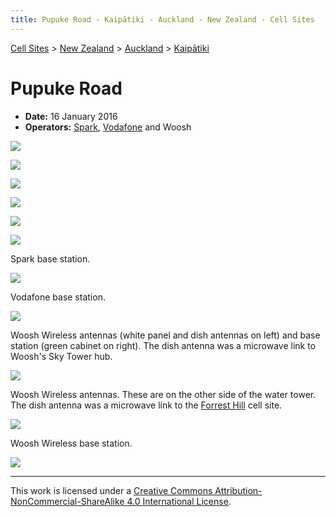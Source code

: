 ```yaml
---
title: Pupuke Road - Kaipātiki - Auckland - New Zealand - Cell Sites
---
```


[Cell Sites](../../../) > [New Zealand](../../) > [Auckland](../) > [Kaipātiki](./)

# Pupuke Road

* **Date:** 16 January 2016
* **Operators:** [Spark], [Vodafone] and Woosh

![](https://f001.backblazeb2.com/file/CellSites/NZ/AUK/Kaip%C4%81tiki/20160116-162737.jpg)

![](https://f001.backblazeb2.com/file/CellSites/NZ/AUK/Kaip%C4%81tiki/20160116-163618.jpg)

![](https://f001.backblazeb2.com/file/CellSites/NZ/AUK/Kaip%C4%81tiki/20160116-164344.jpg)

![](https://f001.backblazeb2.com/file/CellSites/NZ/AUK/Kaip%C4%81tiki/20160116-164421.jpg)

![](https://f001.backblazeb2.com/file/CellSites/NZ/AUK/Kaip%C4%81tiki/20160116-164602.jpg)

![](https://f001.backblazeb2.com/file/CellSites/NZ/AUK/Kaip%C4%81tiki/20160116-164629.jpg)

Spark base station.

![](https://f001.backblazeb2.com/file/CellSites/NZ/AUK/Kaip%C4%81tiki/20160116-163404.jpg)

Vodafone base station.

![](https://f001.backblazeb2.com/file/CellSites/NZ/AUK/Kaip%C4%81tiki/20160116-164706.jpg)

Woosh Wireless antennas (white panel and dish antennas on left) and base station (green cabinet on right). The dish antenna was a microwave link to Woosh's Sky Tower hub.

![](https://f001.backblazeb2.com/file/CellSites/NZ/AUK/Kaip%C4%81tiki/20160116-163236.jpg)

Woosh Wireless antennas. These are on the other side of the water tower. The dish antenna was a microwave link to the [Forrest Hill](../devonport-takapuna/#forrest-hill) cell site.

![](https://f001.backblazeb2.com/file/CellSites/NZ/AUK/Kaip%C4%81tiki/20160116-164411.jpg)

Woosh Wireless base station.

![](https://f001.backblazeb2.com/file/CellSites/NZ/AUK/Kaip%C4%81tiki/20160116-164831.jpg)

---

This work is licensed under a [Creative Commons Attribution-NonCommercial-ShareAlike 4.0 International License](http://creativecommons.org/licenses/by-nc-sa/4.0/).

[Spark]: https://en.wikipedia.org/wiki/Spark_New_Zealand
[Vodafone]: https://en.wikipedia.org/wiki/Vodafone_New_Zealand

